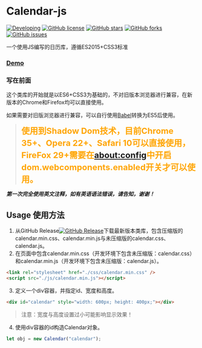 # Calendar-js
[![Developing](https://img.shields.io/badge/Calendar--js-Developing-yellow.svg)](https://github.com/772807886/Calendar-js)
[![GitHub license](https://img.shields.io/badge/license-AGPL-blue.svg)](https://raw.githubusercontent.com/772807886/Calendar-js/master/LICENSE)
[![GitHub stars](https://img.shields.io/github/stars/772807886/Calendar-js.svg)](https://github.com/772807886/Calendar-js/stargazers)
[![GitHub forks](https://img.shields.io/github/forks/772807886/Calendar-js.svg)](https://github.com/772807886/Calendar-js/network)
[![GitHub issues](https://img.shields.io/github/issues/772807886/Calendar-js.svg)](https://github.com/772807886/Calendar-js/issues)

一个使用JS编写的日历库，遵循ES2015+CSS3标准

### [Demo](http://772807886.github.io/Calendar-js/demo.html)

### 写在前面
这个类库的开始就是以ES6+CSS3为基础的，不对旧版本浏览器进行兼容，在新版本的Chrome和Firefox均可以直接使用。

如果需要对旧版浏览器进行兼容，可以自行使用[Babel](https://babeljs.io/repl/)转换为ES5后使用。

> <span style="font-size: 22px; font-weight: bold; color: orange;">使用到Shadow Dom技术，目前Chrome 35+、Opera 22+、Safari 10可以直接使用，FireFox 29+需要在[about:config](about:config)中开启dom.webcomponents.enabled开关才可以使用。</span>

***第一次完全使用英文注释，如有英语语法错误，请告知，谢谢！***

## Usage 使用方法
1. 从GitHub Release[![GitHub Release](https://img.shields.io/github/release/772807886/Calendar-js.svg)](https://github.com/772807886/Calendar-js/releases)下载最新版本类库，包含压缩版的calendar.min.css、calendar.min.js与未压缩版的calendar.css、calendar.js。
2. 在页面中包含calendar.min.css（开发环境下包含未压缩版：calendar.css）和calendar.min.js（开发环境下包含未压缩版：calendar.js）。
```html
<link rel="stylesheet" href="./css/calendar.min.css" />
<script src="./js/calendar.min.js"></script>
```
3. 定义一个div容器，并指定id、宽度和高度。
```html
<div id="calendar" style="width: 600px; height: 400px;"></div>
```
> 注意：宽度与高度设置过小可能影响显示效果！

4. 使用div容器的id构造Calendar对象。
```javascript
let obj = new Calendar("calendar");
```
